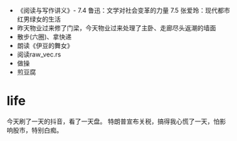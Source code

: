 * 《阅读与写作讲义》- 7.4 鲁迅：文学对社会变革的力量
                    7.5 张爱玲：现代都市红男绿女的生活
* 昨天物业过来修了门梁，今天物业过来处理了主卧、走廊尽头返潮的墙面
* 散步(六圈)、拿快递
* 朗读《伊豆的舞女》
* 阅读raw_vec.rs
* 做操
* 煎豆腐

# life
今天刷了一天的抖音，看了一天盘。
特朗普宣布关税，搞得我心慌了一天，怕影响股市，特别白痴。
